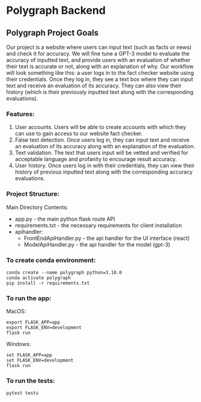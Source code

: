 # Polygraph Backend

## Polygraph Project Goals
Our project is a website where users can input text (such as facts or news) and check it for accuracy. We will fine tune a GPT-3 model to evaluate the accuracy of inputted text, and provide users with an evaluation of whether their text is accurate or not, along with an explanation of why. Our workflow will look something like this: a user logs in to the fact checker website using their credentials. Once they log in, they see a text box where they can input text and receive an evaluation of its accuracy. They can also view their history (which is their previously inputted text along with the corresponding evaluations).

### Features:
1. User accounts. Users will be able to create accounts with which they can use to gain access to our website fact checker.
2. False text detection. Once users log in, they can input text and receive an evaluation of its accuracy along with an explanation of the evaluation.
3. Text validation. The text that users input will be vetted and verified for acceptable language and profanity to encourage result accuracy.
4. User history. Once users log in with their credentials, they can view their history of previous inputted text along with the corresponding accuracy evaluations.

### Project Structure:
Main Directory Contents:
- app.py - the main python flask route API
- requirements.txt - the necessary requirements for client installation
- apihandler:
  - FrontEndApiHandler.py - the api handler for the UI interface (react)
  - ModelApiHandler.py - the api handler for the model (gpt-3)

### To create conda environment:
```
conda create --name polygraph python=3.10.0
conda activate polygraph
pip install -r requirements.txt
```

### To run the app:

MacOS:
```
export FLASK_APP=app
export FLASK_ENV=development
flask run
```

Windows:
```
set FLASK_APP=app
set FLASK_ENV=development
flask run
```

### To run the tests: 
```
pytest tests
```

